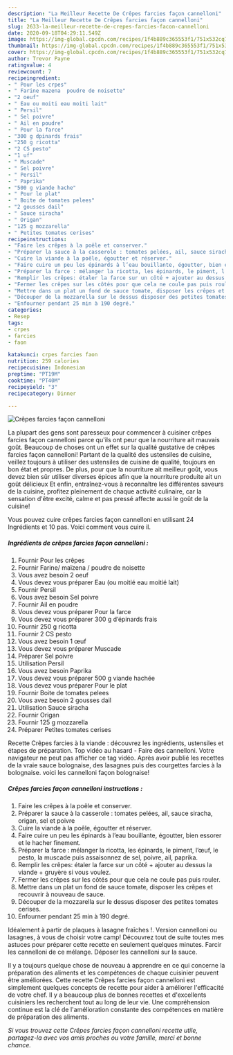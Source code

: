 ```yaml
---
description: "La Meilleur Recette De Crêpes farcies façon cannelloni"
title: "La Meilleur Recette De Crêpes farcies façon cannelloni"
slug: 2633-la-meilleur-recette-de-crepes-farcies-facon-cannelloni
date: 2020-09-18T04:29:11.549Z
image: https://img-global.cpcdn.com/recipes/1f4b889c365553f1/751x532cq70/crepes-farcies-facon-cannelloni-photo-principale-de-la-recette.jpg
thumbnail: https://img-global.cpcdn.com/recipes/1f4b889c365553f1/751x532cq70/crepes-farcies-facon-cannelloni-photo-principale-de-la-recette.jpg
cover: https://img-global.cpcdn.com/recipes/1f4b889c365553f1/751x532cq70/crepes-farcies-facon-cannelloni-photo-principale-de-la-recette.jpg
author: Trevor Payne
ratingvalue: 4
reviewcount: 7
recipeingredient:
- " Pour les crpes"
- " Farine mazena  poudre de noisette"
- "2 oeuf"
- " Eau ou moiti eau moiti lait"
- " Persil"
- " Sel poivre"
- " Ail en poudre"
- " Pour la farce"
- "300 g dpinards frais"
- "250 g ricotta"
- "2 CS pesto"
- "1 uf"
- " Muscade"
- " Sel poivre"
- " Persil"
- " Paprika"
- "500 g viande hache"
- " Pour le plat"
- " Boite de tomates pelees"
- "2 gousses dail"
- " Sauce siracha"
- " Origan"
- "125 g mozzarella"
- " Petites tomates cerises"
recipeinstructions:
- "Faire les crêpes à la poêle et conserver."
- "Préparer la sauce à la casserole : tomates pelées, ail, sauce siracha, origan, sel et poivre"
- "Cuire la viande à la poêle, égoutter et réserver."
- "Faire cuire un peu les épinards à l’eau bouillante, égoutter, bien essorer et le hacher finement."
- "Préparer la farce : mélanger la ricotta, les épinards, le piment, l’œuf, le pesto, la muscade puis assaisonnez de sel, poivre, ail, paprika."
- "Remplir les crêpes: étaler la farce sur un côté + ajouter au dessus la viande + gruyère si vous voulez."
- "Fermer les crêpes sur les côtés pour que cela ne coule pas puis rouler."
- "Mettre dans un plat un fond de sauce tomate, disposer les crêpes et recouvrir à nouveau de sauce."
- "Découper de la mozzarella sur le dessus disposer des petites tomates cerises."
- "Enfourner pendant 25 min à 190 degré."
categories:
- Resep
tags:
- crpes
- farcies
- faon

katakunci: crpes farcies faon 
nutrition: 259 calories
recipecuisine: Indonesian
preptime: "PT19M"
cooktime: "PT40M"
recipeyield: "3"
recipecategory: Dinner

---
```



![Crêpes farcies façon cannelloni](https://img-global.cpcdn.com/recipes/1f4b889c365553f1/751x532cq70/crepes-farcies-facon-cannelloni-photo-principale-de-la-recette.jpg)

La plupart des gens sont paresseux pour commencer à cuisiner crêpes farcies façon cannelloni parce qu'ils ont peur que la nourriture ait mauvais goût. Beaucoup de choses ont un effet sur la qualité gustative de crêpes farcies façon cannelloni! Partant de la qualité des ustensiles de cuisine, veillez toujours à utiliser des ustensiles de cuisine de qualité, toujours en bon état et propres. De plus, pour que la nourriture ait meilleur goût, vous devez bien sûr utiliser diverses épices afin que la nourriture produite ait un goût délicieux Et enfin, entraînez-vous à reconnaître les différentes saveurs de la cuisine, profitez pleinement de chaque activité culinaire, car la sensation d'être excité, calme et pas pressé affecte aussi le goût de la cuisine!

<!--inarticleads1-->

Vous pouvez cuire crêpes farcies façon cannelloni en utilisant 24 Ingrédients et 10 pas. Voici comment vous cuire il.

##### Ingrédients de crêpes farcies façon cannelloni :

1. Fournir  Pour les crêpes
1. Fournir  Farine/ maïzena / poudre de noisette
1. Vous avez besoin 2 oeuf
1. Vous devez vous préparer  Eau (ou moitié eau moitié lait)
1. Fournir  Persil
1. Vous avez besoin  Sel poivre
1. Fournir  Ail en poudre
1. Vous devez vous préparer  Pour la farce
1. Vous devez vous préparer 300 g d’épinards frais
1. Fournir 250 g ricotta
1. Fournir 2 CS pesto
1. Vous avez besoin 1 œuf
1. Vous devez vous préparer  Muscade
1. Préparer  Sel poivre
1. Utilisation  Persil
1. Vous avez besoin  Paprika
1. Vous devez vous préparer 500 g viande hachée
1. Vous devez vous préparer  Pour le plat
1. Fournir  Boite de tomates pelees
1. Vous avez besoin 2 gousses dail
1. Utilisation  Sauce siracha
1. Fournir  Origan
1. Fournir 125 g mozzarella
1. Préparer  Petites tomates cerises


Recette Crêpes farcies à la viande : découvrez les ingrédients, ustensiles et étapes de préparation. Top vidéo au hasard - Faire des cannelloni. Votre navigateur ne peut pas afficher ce tag vidéo. Après avoir publié les recettes de la vraie sauce bolognaise, des lasagnes puis des courgettes farcies à la bolognaise. voici les cannelloni façon bolognaise! 

<!--inarticleads2-->

##### Crêpes farcies façon cannelloni instructions :

1. Faire les crêpes à la poêle et conserver.
1. Préparer la sauce à la casserole : tomates pelées, ail, sauce siracha, origan, sel et poivre
1. Cuire la viande à la poêle, égoutter et réserver.
1. Faire cuire un peu les épinards à l’eau bouillante, égoutter, bien essorer et le hacher finement.
1. Préparer la farce : mélanger la ricotta, les épinards, le piment, l’œuf, le pesto, la muscade puis assaisonnez de sel, poivre, ail, paprika.
1. Remplir les crêpes: étaler la farce sur un côté + ajouter au dessus la viande + gruyère si vous voulez.
1. Fermer les crêpes sur les côtés pour que cela ne coule pas puis rouler.
1. Mettre dans un plat un fond de sauce tomate, disposer les crêpes et recouvrir à nouveau de sauce.
1. Découper de la mozzarella sur le dessus disposer des petites tomates cerises.
1. Enfourner pendant 25 min à 190 degré.


Idéalement à partir de plaques à lasagne fraîches !. Version cannelloni ou lasagnes, à vous de choisir votre camp! Découvrez tout de suite toutes mes astuces pour préparer cette recette en seulement quelques minutes. Farcir les cannelloni de ce mélange. Déposer les cannelloni sur la sauce. 

<!--inarticleads1-->

<p>
Il y a toujours quelque chose de nouveau à apprendre en ce qui concerne la préparation des aliments et les compétences de chaque cuisinier peuvent être améliorées. Cette recette Crêpes farcies façon cannelloni est simplement quelques concepts de recette pour aider à améliorer l'efficacité de votre chef. Il y a beaucoup plus de bonnes recettes et d'excellents cuisiniers les recherchent tout au long de leur vie. Une compréhension continue est la clé de l'amélioration constante des compétences en matière de préparation des aliments.
</p>

<p>
<i>Si vous trouvez cette Crêpes farcies façon cannelloni recette utile, partagez-la avec vos amis proches ou votre famille, merci et bonne chance.</i>
</p>
